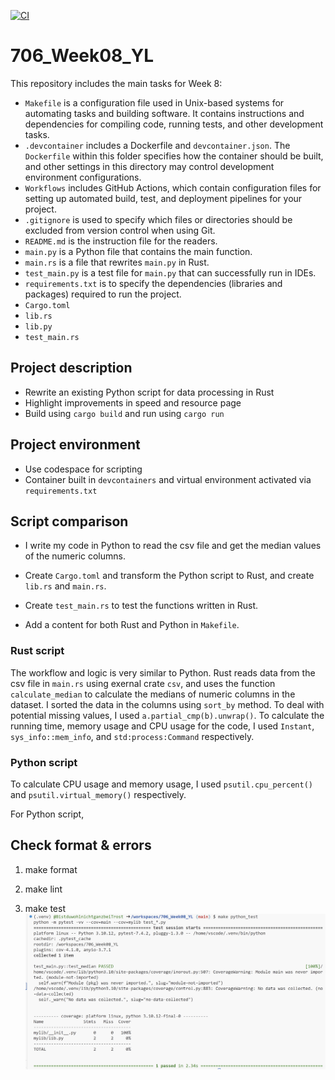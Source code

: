 [![CI](https://github.com/nogibjj/706_Week01_YL/actions/workflows/cicd.yml/badge.svg)](https://github.com/nogibjj/706_Week01_YL/actions/workflows/cicd.yml)

# 706_Week08_YL

This repository includes the main tasks for Week 8:

* `Makefile` is a configuration file used in Unix-based systems for automating tasks and building software. It contains instructions and dependencies for compiling code, running tests, and other development tasks.
* `.devcontainer` includes a Dockerfile and `devcontainer.json`. The `Dockerfile` within this folder specifies how the container should be built, and other settings in this directory may control development environment configurations.
* `Workflows` includes GitHub Actions, which contain configuration files for setting up automated build, test, and deployment pipelines for your project.
* `.gitignore` is used to specify which files or directories should be excluded from version control when using Git.
* `README.md` is the instruction file for the readers.
* `main.py` is a Python file that contains the main function.
* `main.rs` is a file that rewrites `main.py` in Rust.
* `test_main.py`  is a test file for `main.py` that can successfully run in IDEs.
* `requirements.txt` is to specify the dependencies (libraries and packages) required to run the project.
* `Cargo.toml`
* `lib.rs`
* `lib.py`
* `test_main.rs`

## Project description

* Rewrite an existing Python script for data processing in Rust
* Highlight improvements in speed and resource page
* Build using `cargo build` and run using `cargo run`

## Project environment

* Use codespace for scripting
* Container built in `devcontainers` and virtual environment activated via `requirements.txt`

## Script comparison

* I write my code in Python to read the csv file and get the median values of the numeric columns.

* Create `Cargo.toml` and transform the Python script to Rust, and create `lib.rs` and `main.rs`.

* Create `test_main.rs` to test the functions written in Rust.

* Add a content for both Rust and Python in `Makefile`.

### Rust script
The workflow and logic is very similar to Python. Rust reads data from the csv file in `main.rs` using exernal crate `csv`, and uses the function `calculate_median` to calculate the medians of numeric columns in the dataset. I sorted the data in the columns using `sort_by` method. To deal with potential missing values, I used `a.partial_cmp(b).unwrap()`. To calculate the running time, memory usage and CPU usage for the code, I used `Instant`, `sys_info::mem_info`, and `std:process:Command` respectively.

### Python script
To calculate CPU usage and memory usage, I used `psutil.cpu_percent()` and `psutil.virtual_memory()` respectively.

For Python script,


## Check format & errors

1. make format

2. make lint

3. make test
![Alt text](figures/test.png)